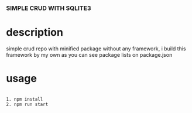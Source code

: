 ### SIMPLE CRUD WITH SQLITE3

# description
simple crud repo with minified package without any framework, i build this framework by my own as you can see package lists on package.json

# usage
```

1. npm install
2. npm run start

```
